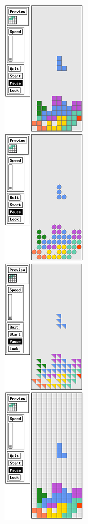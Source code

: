 ![ScreenShot](img/mytris_look1.png)
![ScreenShot](img/mytris_look2.png)
![ScreenShot](img/mytris_look3.png)
![ScreenShot](img/mytris_look4.png)